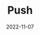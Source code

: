 ---
title: "Push"
cc-type: button
date: 2022-11-07
target: /shit-the-monkeys-gone-self-aware/
tags:
  - fragment
---